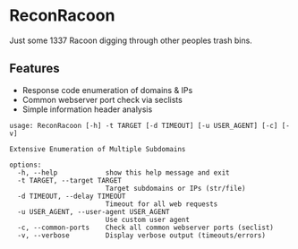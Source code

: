 # ReconRacoon
Just some 1337 Racoon digging through other peoples trash bins.

## Features
- Response code enumeration of domains & IPs
- Common webserver port check via seclists
- Simple information header analysis
                        

```
usage: ReconRacoon [-h] -t TARGET [-d TIMEOUT] [-u USER_AGENT] [-c] [-v]

Extensive Enumeration of Multiple Subdomains

options:
  -h, --help            show this help message and exit
  -t TARGET, --target TARGET
                        Target subdomains or IPs (str/file)
  -d TIMEOUT, --delay TIMEOUT
                        Timeout for all web requests
  -u USER_AGENT, --user-agent USER_AGENT
                        Use custom user agent
  -c, --common-ports    Check all common webserver ports (seclist)
  -v, --verbose         Display verbose output (timeouts/errors)
```
